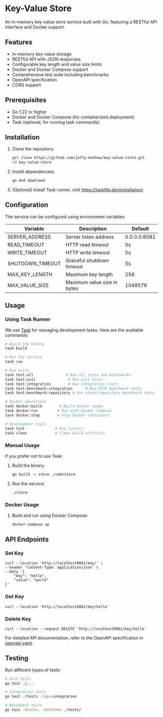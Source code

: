 # Key-Value Store

An in-memory key-value store service built with Go, featuring a RESTful API interface and Docker support.

## Features

- In-memory key-value storage
- RESTful API with JSON responses
- Configurable key length and value size limits
- Docker and Docker Compose support
- Comprehensive test suite including benchmarks
- OpenAPI specification
- CORS support

## Prerequisites

- Go 1.22 or higher
- Docker and Docker Compose (for containerized deployment)
- Task (optional, for running task commands)

## Installation

1. Clone the repository:
   ```bash
   git clone https://github.com/jeffy-mathew/key-value-store.git
   cd key-value-store
   ```

2. Install dependencies:
   ```bash
   go mod download
   ```

3. (Optional) Install Task runner, visit https://taskfile.dev/installation/

## Configuration

The service can be configured using environment variables:

| Variable | Description | Default |
|----------|-------------|---------|
| SERVER_ADDRESS | Server listen address | 0.0.0.0:8081 |
| READ_TIMEOUT | HTTP read timeout | 5s |
| WRITE_TIMEOUT | HTTP write timeout | 5s |
| SHUTDOWN_TIMEOUT | Graceful shutdown timeout | 5s |
| MAX_KEY_LENGTH | Maximum key length | 256 |
| MAX_VALUE_SIZE | Maximum value size in bytes | 1048576 |

## Usage

### Using Task Runner

We use [Task](https://taskfile.dev) for managing development tasks. Here are the available commands:

```bash
# Build the binary
task build

# Run the service
task run

# Run tests
task test:all               # Run all tests and benchmarks
task test:unit               # Run unit tests
task test:integration        # Run integration tests
task test:benchmark:integration      # Run HTTP benchmark tests
task test:benchmark:repository # Run store/repository benchmark tests

# Docker operations
task docker:build        # Build Docker image
task docker:run         # Run with Docker Compose
task docker:stop        # Stop Docker containers

# Development tools
task lint              # Run linters
task clean             # Clean build artifacts
```

### Manual Usage

If you prefer not to use Task:

1. Build the binary:
   ```bash
   go build -o store ./cmd/store
   ```

2. Run the service:
   ```bash
   ./store
   ```

### Docker Usage

1. Build and run using Docker Compose:
   ```bash
   docker-compose up
   ```

## API Endpoints

### Set Key
```http
curl --location 'http://localhost8081/key/' \
--header 'Content-Type: application/json' \
--data '{
    "key": "hello",
    "value": "world"
}'
```

### Get Key
```http
curl --location 'http://localhost8081/key/hello' 
```

### Delete Key
```http
curl --location --request DELETE 'http://localhost8081/key/hello'
```

For detailed API documentation, refer to the OpenAPI specification in [openapi.yaml](openapi.yaml).

## Testing

Run different types of tests:

```bash
# Unit tests
go test ./...

# Integration tests
go test ./tests -tags=integration

# Benchmark tests
go test -bench=. -benchmem ./tests/
```
